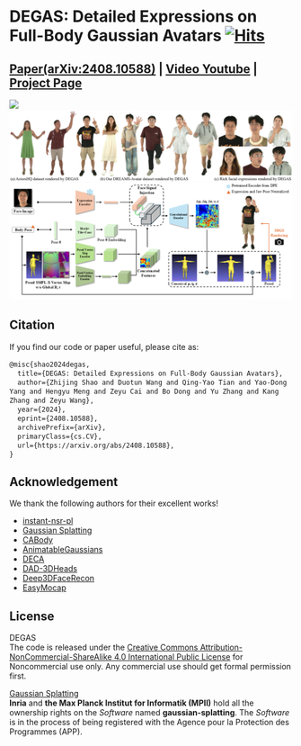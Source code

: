 # DEGAS: Detailed Expressions on Full-Body Gaussian Avatars [![Hits](https://hits.seeyoufarm.com/api/count/incr/badge.svg?url=https%3A%2F%2Finitialneil.github.io%2FDEGAS&count_bg=%2379C83D&title_bg=%23555555&icon=&icon_color=%23E7E7E7&title=hits&edge_flat=false)](https://hits.seeyoufarm.com)
## [Paper(arXiv:2408.10588)](https://arxiv.org/abs/2408.10588) | [Video Youtube]() | [Project Page](https://initialneil.github.io/DEGAS)

<!-- Official Repository for CVPR 2024 paper [*SplattingAvatar: Realistic Real-Time Human Avatars with Mesh-Embedded Gaussian Splatting*](https://cvpr.thecvf.com/Conferences/2024/AcceptedPapers).  -->

<img src="assets/Thumbnail/Thumbnail_640p.gif" width="800"/> 


<!-- - Overview -->
<img src="assets/Teaser.png" width="800"/> 
<!-- - Framework -->
<img src="assets/Framework.PNG" width="800"/> 


## Citation
If you find our code or paper useful, please cite as:
```
@misc{shao2024degas,
  title={DEGAS: Detailed Expressions on Full-Body Gaussian Avatars}, 
  author={Zhijing Shao and Duotun Wang and Qing-Yao Tian and Yao-Dong Yang and Hengyu Meng and Zeyu Cai and Bo Dong and Yu Zhang and Kang Zhang and Zeyu Wang},
  year={2024},
  eprint={2408.10588},
  archivePrefix={arXiv},
  primaryClass={cs.CV},
  url={https://arxiv.org/abs/2408.10588}, 
}
```

## Acknowledgement
We thank the following authors for their excellent works!
- [instant-nsr-pl](https://github.com/bennyguo/instant-nsr-pl)
- [Gaussian Splatting](https://github.com/graphdeco-inria/gaussian-splatting)
- [CABody](https://github.com/facebookresearch/ca_body)
- [AnimatableGaussians](https://github.com/lizhe00/AnimatableGaussians)
- [DECA](https://github.com/yfeng95/DECA)
- [DAD-3DHeads](https://github.com/PinataFarms/DAD-3DHeads)
- [Deep3DFaceRecon](https://github.com/sicxu/Deep3DFaceRecon_pytorch)
- [EasyMocap](https://github.com/zju3dv/EasyMocap)

## License
DEGAS
<br>
The code is released under the [Creative Commons Attribution-NonCommercial-ShareAlike 4.0 International Public License](https://creativecommons.org/licenses/by-nc-sa/4.0/legalcode) for Noncommercial use only. Any commercial use should get formal permission first.

[Gaussian Splatting](https://github.com/graphdeco-inria/gaussian-splatting/blob/main/LICENSE.md)
<br>
**Inria** and **the Max Planck Institut for Informatik (MPII)** hold all the ownership rights on the *Software* named **gaussian-splatting**. The *Software* is in the process of being registered with the Agence pour la Protection des Programmes (APP).  
